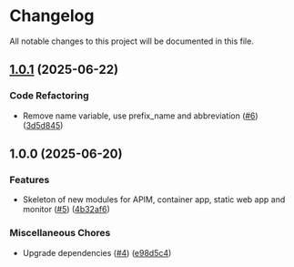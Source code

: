 # Changelog

All notable changes to this project will be documented in this file.

## [1.0.1](https://github.com/sebastianczech/terraform-azure-free-serverless-modules/compare/v1.0.0...v1.0.1) (2025-06-22)

### Code Refactoring

* Remove name variable, use prefix_name and abbreviation ([#6](https://github.com/sebastianczech/terraform-azure-free-serverless-modules/issues/6)) ([3d5d845](https://github.com/sebastianczech/terraform-azure-free-serverless-modules/commit/3d5d845b8a62fa3e3acd4d27ff532473f0fad423))

## 1.0.0 (2025-06-20)

### Features

* Skeleton of new modules for APIM, container app, static web app and monitor ([#5](https://github.com/sebastianczech/terraform-azure-free-serverless-modules/issues/5)) ([4b32af6](https://github.com/sebastianczech/terraform-azure-free-serverless-modules/commit/4b32af65b497356c96a7548a9ea9eb8ff75190c3))

### Miscellaneous Chores

* Upgrade dependencies ([#4](https://github.com/sebastianczech/terraform-azure-free-serverless-modules/issues/4)) ([e98d5c4](https://github.com/sebastianczech/terraform-azure-free-serverless-modules/commit/e98d5c4bf06f5dbae3dd667e775a411ba641cceb))
